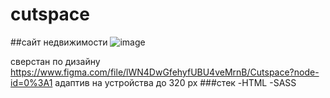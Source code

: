 # cutspace
##сайт недвижимости
![image](https://github.com/lenakokareva81/cutspace/assets/114359923/f51d7ace-9d29-4e88-8d0b-83d3304ea9b6)

сверстан по дизайну https://www.figma.com/file/lWN4DwGfehyfUBU4veMrnB/Cutspace?node-id=0%3A1
адаптив на устройства до 320 px
###стек 
    -HTML 
    -SASS
